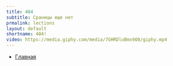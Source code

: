 ```yaml
---
title: 404
subtitle: Сраницы еще нет
prmalink: lections
layout: default
shortname: 404!
video: https://media.giphy.com/media/7GHRDluBmx9O8/giphy.mp4
---
```


+ [Главная](index)
